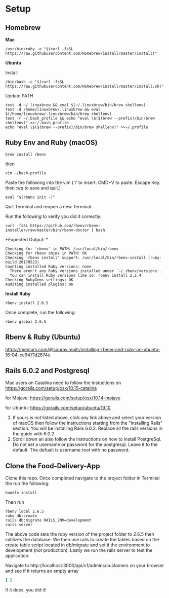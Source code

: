 # Setup

## Homebrew

**Mac**
```shell
/usr/bin/ruby -e "$(curl -fsSL https://raw.githubusercontent.com/Homebrew/install/master/install)"
```

**Ubuntu**

Install 
```shell
/bin/bash -c "$(curl -fsSL https://raw.githubusercontent.com/Homebrew/install/master/install.sh)" 
```

Update PATH
```shell
test -d ~/.linuxbrew && eval $(~/.linuxbrew/bin/brew shellenv)
test -d /home/linuxbrew/.linuxbrew && eval $(/home/linuxbrew/.linuxbrew/bin/brew shellenv)
test -r ~/.bash_profile && echo "eval \$($(brew --prefix)/bin/brew shellenv)" >>~/.bash_profile
echo "eval \$($(brew --prefix)/bin/brew shellenv)" >>~/.profile
```

## Ruby Env and Ruby (macOS)

```shell
brew install rbenv
```
then 

```shell
vim ~/bash-profile
```

Paste the following into the vim ('i' to insert. CMD+V to paste. Escape Key. then :wq to save and quit.)

```shell
eval "$(rbenv init -)"
```

Quit Terminal and reopen a new Terminal.

Run the following to verify you did it correctly.

```shell
curl -fsSL https://github.com/rbenv/rbenv-installer/raw/master/bin/rbenv-doctor | bash
```

*Expected Output:
*
```shell
Checking for `rbenv' in PATH: /usr/local/bin/rbenv
Checking for rbenv shims in PATH: OK
Checking `rbenv install' support: /usr/local/bin/rbenv-install (ruby-build 20170523)
Counting installed Ruby versions: none
  There aren't any Ruby versions installed under `~/.rbenv/versions'.
  You can install Ruby versions like so: rbenv install 2.2.4
Checking RubyGems settings: OK
Auditing installed plugins: OK
```


**Install Ruby**

```shell
rbenv install 2.6.5
```
Once complete, run the following:

```shell
rbenv global 2.6.5
```

## Rbenv & Ruby (Ubuntu)
https://medium.com/@sourav.moitr/installing-rbenv-and-ruby-on-ubuntu-16-04-cc9471d2674e

## Rails 6.0.2 and Postgresql

Mac users on Catalina need to follow the instuctions on
https://gorails.com/setup/osx/10.15-catalina

for Mojave:
https://gorails.com/setup/osx/10.14-mojave

for Ubuntu:
https://gorails.com/setup/ubuntu/19.10


1. If yours is not listed above, click any link above and select your version of macOS then follow the instructions starting from the "Installing Rails" section. You will be installing Rails 6.0.2. Replace all the rails versions in the guide with 6.0.2.
2. Scroll down an also follow the instructions on how to install PostgreSql. Do not set a username or password for the postgresql. Leave it to the default. The defualt is username root with no password.


## Clone the Food-Delivery-App

Clone this repo. Once completed navigate to the project folder in Terminal the run the following:

```shell
bundle install
```

Then run

```shell
rbenv local 2.6.5
rake db:create
rails db:migrate RAILS_ENV=development
rails server
```

The above code sets the ruby version of the project folder to 2.6.5 then initilizes the database. We then use rails to create the tables based on the create table script located in db/migrate and set it the environment to development (not production). Lastly we run the rails server to test the application.


Navigate to http://localhost:3000/api/v1/admins/customers on your browser and see if it returns an empty array 

```ruby
[ ]
```

If it does, you did it!





